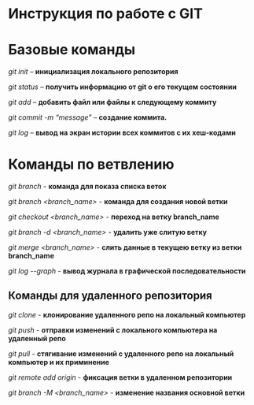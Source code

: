 # Инструкция по работе с GIT

# Базовые команды

*git init* – **инициализация локального репозитория**

*git status* – **получить информацию от git о его текущем состоянии**

*git add* – **добавить файл или файлы к следующему коммиту**

*git commit -m “message”* – **создание коммита.**

*git log* – **вывод на экран истории всех коммитов с их хеш-кодами**


# Команды по ветвлению

*git branch* - **команда для показа списка веток**

*git branch <branch_name>* - **команда для создания новой ветки**

*git checkout <branch_name>* - **переход на ветку branch_name**

*git branch -d <branch_name>* - **удалить уже слитую ветку**

*git merge <branch_name>* - **слить данные в текущею ветку из ветки branch_name**

*git log --graph* - **вывод журнала в графической последовательности**

## Команды для удаленного репозитория

*git clone* - **клонирование удаленного репо на локальный компьютер**

*git push* - **отправки изменений с локального компьютера на удаленный репо**

*git pull* - **стягивание изменений с удаленного репо на локальный компьютер и их приминение**

*git remote add origin* - **фиксация ветки в удаленном репозитории**

*git branch -M <branch_name>* - **изменение названия основной ветки**